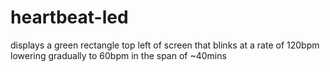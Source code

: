 # heartbeat-led

displays a green rectangle top left of screen that blinks at a rate of 120bpm lowering gradually to 60bpm in the span of ~40mins
